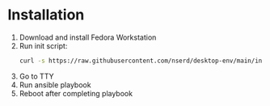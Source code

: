 # Installation

1. Download and install Fedora Workstation
2. Run init script:
    ```bash
    curl -s https://raw.githubusercontent.com/nserd/desktop-env/main/init.sh | bash
    ```
3. Go to TTY
4. Run ansible playbook
5. Reboot after completing playbook